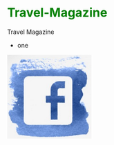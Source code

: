 <h1 style="color:green;"> Travel-Magazine</h1>
Travel Magazine

<ul>
<li> one </li>
</ul>

<img src = "images/facebook.png">



